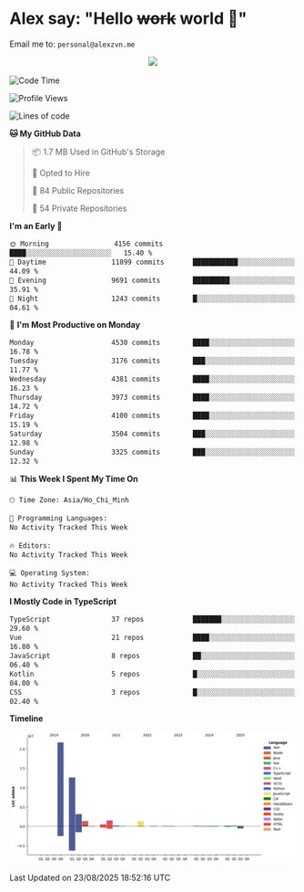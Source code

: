 # Alex say: "Hello ~~work~~ world 🐾"
Email me to: `personal@alexzvn.me`


<p align=center>
  <a href="https://skillicons.dev">
    <img src="https://skillicons.dev/icons?i=ts,js,php,nodejs,bun,vue,nuxt,react,svelte,tauri,laravel,rust,mongodb,docker,electron,redis,rabbitmq,tailwind,git,cloudflare,elysia,mysql,nginx,rollupjs,sentry,ubuntu,yarn,html,css,vite" />
  </a>
</p>

<!--START_SECTION:waka-->
![Code Time](http://img.shields.io/badge/Code%20Time-1%2C066%20hrs%2055%20mins-blue)

![Profile Views](http://img.shields.io/badge/Profile%20Views-0-blue)

![Lines of code](https://img.shields.io/badge/From%20Hello%20World%20I%27ve%20Written-43.5%20million%20lines%20of%20code-blue)

**🐱 My GitHub Data** 

> 📦 1.7 MB Used in GitHub's Storage 
 > 
> 💼 Opted to Hire
 > 
> 📜 84 Public Repositories 
 > 
> 🔑 54 Private Repositories 
 > 
**I'm an Early 🐤** 

```text
🌞 Morning                4156 commits        ████░░░░░░░░░░░░░░░░░░░░░   15.40 % 
🌆 Daytime                11899 commits       ███████████░░░░░░░░░░░░░░   44.09 % 
🌃 Evening                9691 commits        █████████░░░░░░░░░░░░░░░░   35.91 % 
🌙 Night                  1243 commits        █░░░░░░░░░░░░░░░░░░░░░░░░   04.61 % 
```
📅 **I'm Most Productive on Monday** 

```text
Monday                   4530 commits        ████░░░░░░░░░░░░░░░░░░░░░   16.78 % 
Tuesday                  3176 commits        ███░░░░░░░░░░░░░░░░░░░░░░   11.77 % 
Wednesday                4381 commits        ████░░░░░░░░░░░░░░░░░░░░░   16.23 % 
Thursday                 3973 commits        ████░░░░░░░░░░░░░░░░░░░░░   14.72 % 
Friday                   4100 commits        ████░░░░░░░░░░░░░░░░░░░░░   15.19 % 
Saturday                 3504 commits        ███░░░░░░░░░░░░░░░░░░░░░░   12.98 % 
Sunday                   3325 commits        ███░░░░░░░░░░░░░░░░░░░░░░   12.32 % 
```


📊 **This Week I Spent My Time On** 

```text
🕑︎ Time Zone: Asia/Ho_Chi_Minh

💬 Programming Languages: 
No Activity Tracked This Week

🔥 Editors: 
No Activity Tracked This Week

💻 Operating System: 
No Activity Tracked This Week
```

**I Mostly Code in TypeScript** 

```text
TypeScript               37 repos            ███████░░░░░░░░░░░░░░░░░░   29.60 % 
Vue                      21 repos            ████░░░░░░░░░░░░░░░░░░░░░   16.80 % 
JavaScript               8 repos             ██░░░░░░░░░░░░░░░░░░░░░░░   06.40 % 
Kotlin                   5 repos             █░░░░░░░░░░░░░░░░░░░░░░░░   04.00 % 
CSS                      3 repos             █░░░░░░░░░░░░░░░░░░░░░░░░   02.40 % 
```



**Timeline**

![Lines of Code chart](https://raw.githubusercontent.com/alexzvn/alexzvn/main/assets/bar_graph.png)


 Last Updated on 23/08/2025 18:52:16 UTC
<!--END_SECTION:waka-->
